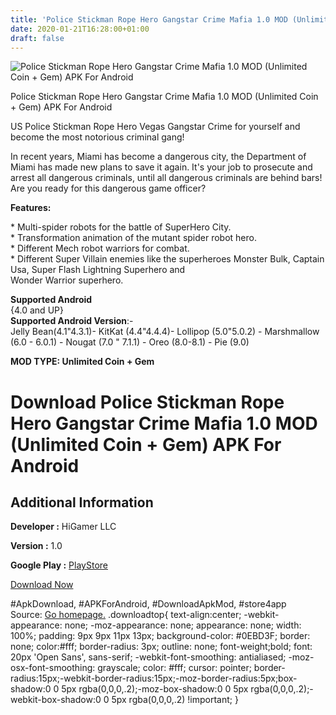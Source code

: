 ```yaml
---
title: 'Police Stickman Rope Hero Gangstar Crime Mafia 1.0 MOD (Unlimited Coin + Gem) APK For Android'
date: 2020-01-21T16:28:00+01:00
draft: false
---
```


![Police Stickman Rope Hero Gangstar Crime Mafia 1.0 MOD (Unlimited Coin + Gem) APK For Android](https://i1.wp.com/apkhome.net/wp-content/uploads/2020/01/Police-Stickman-Rope-Hero-Gangstar-Crime-Mafia-1.0-MOD-Unlimited-Coin-Gem.png "Police Stickman Rope Hero Gangstar Crime Mafia 1.0 MOD (Unlimited Coin + Gem) APK For Android")

  

Police Stickman Rope Hero Gangstar Crime Mafia 1.0 MOD (Unlimited Coin + Gem) APK For Android

US Police Stickman Rope Hero Vegas Gangstar Crime for yourself and become the most notorious criminal gang!

In recent years, Miami has become a dangerous city, the Department of Miami has made new plans to save it again. It's your job to prosecute and arrest all dangerous criminals, until all dangerous criminals are behind bars! Are you ready for this dangerous game officer?

**Features:**

\* Multi-spider robots for the battle of SuperHero City.  
\* Transformation animation of the mutant spider robot hero.  
\* Different Mech robot warriors for combat.  
\* Different Super Villain enemies like the superheroes Monster Bulk, Captain Usa, Super Flash Lightning Superhero and  
Wonder Warrior superhero.

**Supported Android**  
{4.0 and UP}  
**Supported Android Version**:-  
Jelly Bean(4.1"4.3.1)- KitKat (4.4"4.4.4)- Lollipop (5.0"5.0.2) - Marshmallow (6.0 - 6.0.1) - Nougat (7.0 " 7.1.1) - Oreo (8.0-8.1) - Pie (9.0)

**MOD TYPE: Unlimited Coin + Gem**

Download Police Stickman Rope Hero Gangstar Crime Mafia 1.0 MOD (Unlimited Coin + Gem) APK For Android
======================================================================================================

Additional Information
----------------------

**Developer :** HiGamer LLC

**Version :** 1.0

**Google Play :** [PlayStore](https://play.google.com/store/apps/details?id=us.police.spider.stickman.gta.call.gtastickman.city.crime.hero.duty)

  

[Download Now](https://store4app.co/post/police-stickman-rope-hero-gangstar-crime-mafia-1-0-mod-unlimited-coin-gem-apk-for-android_1579620406)

  
#ApkDownload, #APKForAndroid, #DownloadApkMod, #store4app  
Source: [Go homepage.](https://store4app.co/post/police-stickman-rope-hero-gangstar-crime-mafia-1-0-mod-unlimited-coin-gem-apk-for-android_1579620406) .downloadtop{ text-align:center; -webkit-appearance: none; -moz-appearance: none; appearance: none; width: 100%; padding: 9px 9px 11px 13px; background-color: #0EBD3F; border: none; color:#fff; border-radius: 3px; outline: none; font-weight;bold; font: 20px 'Open Sans', sans-serif; -webkit-font-smoothing: antialiased; -moz-osx-font-smoothing: grayscale; color: #fff; cursor: pointer; border-radius:15px;-webkit-border-radius:15px;-moz-border-radius:5px;box-shadow:0 0 5px rgba(0,0,0,.2);-moz-box-shadow:0 0 5px rgba(0,0,0,.2);-webkit-box-shadow:0 0 5px rgba(0,0,0,.2) !important; }